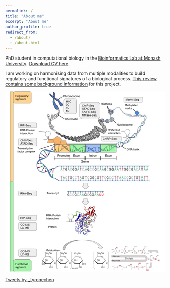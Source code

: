 ```yaml
---
permalink: /
title: "About me"
excerpt: "About me"
author_profile: true
redirect_from:
  - /about/
  - /about.html
---
```


PhD student in computational biology in the [Bioinformatics Lab at Monash University](https://bioinformaticslab.erc.monash.edu/). [Download CV here](http://tyronechen.github.io/files/CV_Chen.pdf).

I am working on harmonising data from multiple modalities to build regulatory and functional signatures of a biological process. [This review contains some background information](https://doi.org/10.1093/gigascience/giaa064) for this project.

![](../files/omics0.png)

<a class="twitter-timeline" data-width="800" data-height="640" href="https://twitter.com/_tyronechen?ref_src=twsrc%5Etfw">Tweets by _tyronechen</a> <script async src="https://platform.twitter.com/widgets.js" charset="utf-8"></script>
